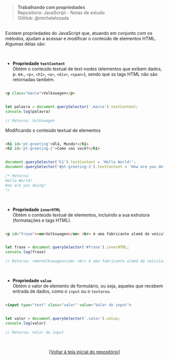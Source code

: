 > **Trabalhando com propriedades**  
> Repositório: JavaScript - Notas de estudo     
> GitHub: @michelelozada
&nbsp;
     
&nbsp;   
Existem propriedades do JavaScript que, atuando em conjunto com os métodos, ajudam a acessar e modificar o conteúdo de elementos HTML. 
Algumas delas são:

&nbsp;   

- **Propriedade `textContent`**  
Obtém o conteúdo textual de text-nodes (elementos que exibem dados, p. ex.,  `<p>`, `<h1>`, `<a>`, `<div>`, `<span>`), sendo que ss tags HTML não são retornadas também.  
```html

<p class="marca">Volkswagen</p>
```
```js

let palavra = document.querySelector('.marca').textContent;
console.log(palavra)

// Retorna: Volkswagen 
```
Modificando o conteúdo textual de elementos  
```html

<h1 id='pt-greeting'>Olá, Mundo!</h1>
<h2 id='pt-greeting-2'>Como vai você?</h1>
```
```js

document.querySelector('h1').textContent = 'Hello World!';
document.querySelector('#pt-greeting-2').textContent = 'How are you doing?';

/* Retorna: 
Hello World!
How are you doing?
*/
```

&nbsp;   

- **Propriedade `innerHTML`**  
Obtém o conteúdo textual de elementos, incluindo a sua estrutura (formatações e tags HTML).  

```html

<p id="frase"><em>Volkswagen</em> <br> é uma fabricante alemã de veículos.</p> 
```
```js

let frase = document.querySelector('#frase').innerHTML;
console.log(frase)

// Retorna: <em>Volkswagen</em> <br> é uma fabricante alemã de veículos.
```

&nbsp;  

- **Propriedade `value`**  
Obtém o valor de elemento de formulário, ou seja, aqueles que recebem entrada de dados, como o `input` ou o `textarea`.  

```html

<input type="text" class="valor" value="Valor do input">
```
```js

let valor = document.querySelector('.valor').value;
console.log(valor)

// Retorna: Valor do input
```

&nbsp; 

<div align="center">
<a href="https://github.com/michelelozada/JavaScript-Study-Notes">[Voltar à tela inicial do repositório]</a>
</div>